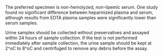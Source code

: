 The preferred specimen is non-hemolyzed, non-lipemic serum. One study found no significant difference between heparinized plasma and serum, although results from EDTA plasma samples were significantly lower than serum samples.

Urine samples should be collected without preservatives and assayed within 24 hours of sample collection. If the test is not performed immediately after sample collection, the urine sample should be kept at 2^oC to 8^oC and centrifuged to remove any debris before the assay.